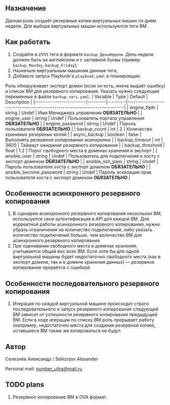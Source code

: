 ## Назначение
Данная роль создаёт резервные копии виртуальных машин по дням недели. Для выбора виртуальных машин используются теги ВМ.

## Как работать
1. Создайте в zVirt теги в формате `backup_ДеньНедели`. День недели должен быть на английском и с заглавной буквы (пример `backup_Monday`, `backup_Friday`);
2. Назначьте виртуальным машинам данные теги;
3. Добавьте запуск Playbook'а `playbook.yaml` в планировщик.

Роль обнаруживает экспорт домен (если он есть, иначе выдаёт ошибку) и список ВМ для резервного копирования. Указать нужно следующие переменные в файле `backup_vars.yaml`:
| Variable                | Type    | Default | Description                                                                |
|-------------------------|---------|---------|----------------------------------------------------------------------------|
| engine_fqdn             | string  | Undef   | Имя Менеджера управления **ОБЯЗАТЕЛЬНО**                                   |
| engine_user             | string  | Undef   | Пользователь портала управления **ОБЯЗАТЕЛЬНО**                            |
| engine_password         | string  | Undef   | Пароль пользователя **ОБЯЗАТЕЛЬНО**                                        |
| backup_count            | int     | 2       | Количество хранимых резервных копий                                        |
| async_backup            | boolean | false   | Выполнять резервное копирование асинхронно                                 |
| backup_timeout          | int     | 3600    | Таймаут ожидания резервного копирования                                    |
| backup_threshold        | float   | 1.2     | Порог свободного места в доменах хранения и экспорт                        |
| ansible_user            | string  | Undef   | Пользователь для подключения к хосту с экспорт доменом **ОБЯЗАТЕЛЬНО**     |
| ansible_ssh_pass        | string  | Undef   | Пароль пользователя хоста с экспорт доменом **ОБЯЗАТЕЛЬНО**                |
| ansible_become_password | string  | Undef   | Пароль эскалации прав пользователя хоста с экспорт доменом **ОБЯЗАТЕЛЬНО** |

## Особенности асинхронного резервного копирования
1. В сценарии асинхронного резервного копирования нескольких ВМ, используется своя аутентификация в API для каждой ВМ. Для корректной работы асинхронного резервного копирования, нужно убрать ограничения на количество подключений, либо указать количество подключений больше, чем количество ВМ для асинхронного резервного копирования.
2. При оценивании свободного места в доменах хранения, учитывается общий вес всех ВМ. Если хотя бы для одной виртуальной машины будет недостаточно свободного места (как в экспорт домене, так и в домене хранения данных) — резервное копирование прервётся с ошибкой.

## Особенности последовательного резервного копирования
1. Итерация по каждой виртуальной машине происходит строго последовательного и запуск резервного копирования следующей ВМ зависит от успешности резервного копирования предыдущей ВМ. Если в ходе итерации по списку ВМ роль прерывает работу (например, недостаточно места для создания резервной копии), оставшиеся ВМ также же копироваться не будут.

## Автор
Селезнёв Александр / Seleznjov Alexander

Personal mail: number_ultra@mail.ru

## TODO plans
1. Резервное копирование ВМ в OVA формат.
